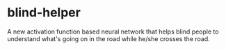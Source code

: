 # blind-helper
A new activation function based neural network that helps blind people to understand what's going on in the road while he/she crosses the road.
